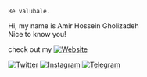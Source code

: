 ```
Be valubale.
```
Hi, my name is Amir Hossein Gholizadeh\
Nice to know you!

check out my [![Website](https://img.shields.io/website?url=http%3A//www.website.com/path/to/page.html)](https://amrqhz.github.io)

[![Twitter](https://img.shields.io/badge/Twitter-%231da1f2.svg?&style=flat&logo=Twitter&logoColor=white)](https://twitter.com/amrqhz)
[![Instagram](https://img.shields.io/badge/Instagram-%23cf004b.svg?&style=flat&logo=Instagram&logoColor=white)](https://instagram.com/amrqhz)
[![Telegram](https://img.shields.io/badge/Telegram-%23239bd6.svg?&style=flat&logo=Telegram&logoColor=white)](https://telegram.me/amrqhz)
